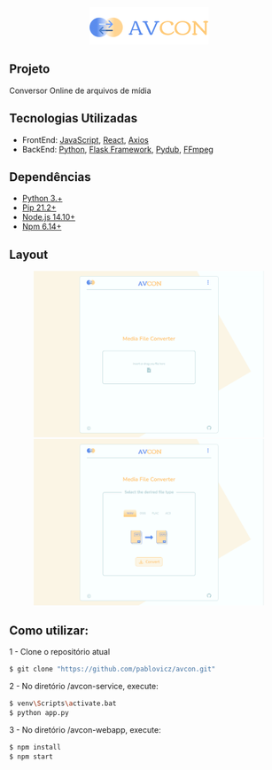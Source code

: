 <p align="center">
    <a href="https://baixatube.netlify.app/" target="_blank" rel="noopener noreferrer">
        <img src="https://raw.githubusercontent.com/pablovicz/avcon/main/_assets/logo.png" alt="avcon.com"/> 
    </a>
</p>


## Projeto
Conversor Online de arquivos de mídia


## Tecnologias Utilizadas
<ul>
    <li>FrontEnd: <a href="https://www.javascript.com/">JavaScript</a>, <a href="https://reactjs.org">React</a>, <a href="https://axios-http.com/docs/intro">Axios</a></li>
    <li>BackEnd: <a href="https://www.python.org/">Python</a>, <a href="https://flask.palletsprojects.com/en/2.0.x/">Flask Framework</a>, <a href="https://github.com/jiaaro/pydub"> Pydub</a>, <a href="https://www.ffmpeg.org/">FFmpeg</a></li>
</ul>

## Dependências
<ul>
    <li><a href="https://www.python.org/downloads/">Python 3.+</a></li>
    <li><a href="https://pip.pypa.io/en/stable/cli/pip_download/">Pip 21.2+</a></li>
    <li><a href="https://nodejs.org/pt-br/download/">Node.js 14.10+</a></li>
    <li><a href="https://www.npmjs.com/package/download">Npm 6.14+</a></li>
</ul>


## Layout
<p align="center"> 
    <img width"350" height="300" src="https://raw.githubusercontent.com/pablovicz/avcon/main/_assets/home-layout.PNG" />
    <img width"350" height="300" src="https://raw.githubusercontent.com/pablovicz/avcon/main/_assets/convert-layout.PNG" />
</p>



## Como utilizar:

<p>1 - Clone o repositório atual</p>

```bash
$ git clone "https://github.com/pablovicz/avcon.git"
```

<p>2 - No diretório /avcon-service, execute:</p>


```bash
$ venv\Scripts\activate.bat 
$ python app.py
```

<p>3 - No diretório /avcon-webapp, execute:</p>

```bash
$ npm install 
$ npm start 
```
